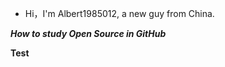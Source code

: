 - Hi，I'm Albert1985012, a new guy from China.

***How to study Open Source in GitHub***

**Test**

<!---
Albert19850112/Albert19850112 is a ✨ special ✨ repository because its `README.md` (this file) appears on your GitHub profile.
You can click the Preview link to take a look at your changes.
--->
